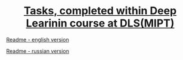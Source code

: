 <h1 style="text-align: center; text-decoration: underline">Tasks, completed within Deep Learinin course at DLS(MIPT)</h1>

[Readme - english version](readme_eng.md)

[Readme - russian version](readme_rus.md)
